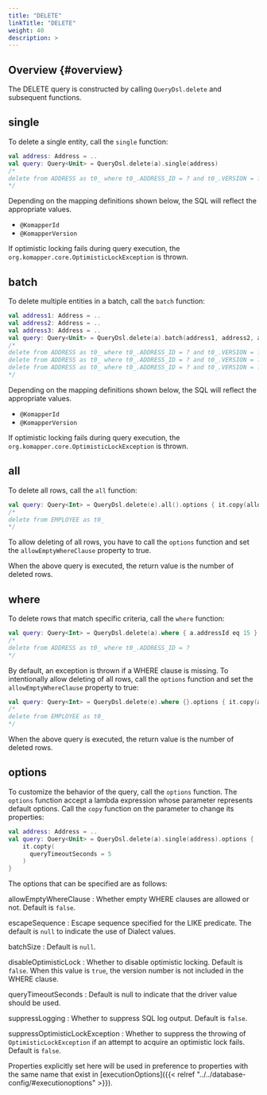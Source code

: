 ```yaml
---
title: "DELETE"
linkTitle: "DELETE"
weight: 40
description: >
---
```


## Overview {#overview}

The DELETE query is constructed by calling `QueryDsl.delete` and subsequent functions.

## single

To delete a single entity, call the `single` function:

```kotlin
val address: Address = ..
val query: Query<Unit> = QueryDsl.delete(a).single(address)
/*
delete from ADDRESS as t0_ where t0_.ADDRESS_ID = ? and t0_.VERSION = ?
*/
```

Depending on the mapping definitions shown below, the SQL will reflect the appropriate values.

- `@KomapperId`
- `@KomapperVersion`

If optimistic locking fails during query execution,
the `org.komapper.core.OptimisticLockException` is thrown.

## batch

To delete multiple entities in a batch, call the `batch` function:

```kotlin
val address1: Address = ..
val address2: Address = ..
val address3: Address = ..
val query: Query<Unit> = QueryDsl.delete(a).batch(address1, address2, address3)
/*
delete from ADDRESS as t0_ where t0_.ADDRESS_ID = ? and t0_.VERSION = ?
delete from ADDRESS as t0_ where t0_.ADDRESS_ID = ? and t0_.VERSION = ?
delete from ADDRESS as t0_ where t0_.ADDRESS_ID = ? and t0_.VERSION = ?
*/
```

Depending on the mapping definitions shown below, the SQL will reflect the appropriate values.

- `@KomapperId`
- `@KomapperVersion`

If optimistic locking fails during query execution,
the `org.komapper.core.OptimisticLockException` is thrown.

## all

To delete all rows, call the `all` function:

```kotlin
val query: Query<Int> = QueryDsl.delete(e).all().options { it.copy(allowEmptyWhereClause = true) }
/*
delete from EMPLOYEE as t0_
*/
```

To allow deleting of all rows, you have to call the `options` function and
set the `allowEmptyWhereClause` property to true.

When the above query is executed, the return value is the number of deleted rows.

## where

To delete rows that match specific criteria, call the `where` function:

```kotlin
val query: Query<Int> = QueryDsl.delete(a).where { a.addressId eq 15 }
/*
delete from ADDRESS as t0_ where t0_.ADDRESS_ID = ?
*/
```

By default, an exception is thrown if a WHERE clause is missing.
To intentionally allow deleting of all rows, call the `options` function and
set the `allowEmptyWhereClause` property to true:

```kotlin
val query: Query<Int> = QueryDsl.delete(e).where {}.options { it.copy(allowEmptyWhereClause = true) }
/*
delete from EMPLOYEE as t0_
*/
```

When the above query is executed, the return value is the number of deleted rows.

## options

To customize the behavior of the query, call the `options` function.
The `options` function accept a lambda expression whose parameter represents default options.
Call the `copy` function on the parameter to change its properties:

```kotlin
val address: Address = ..
val query: Query<Unit> = QueryDsl.delete(a).single(address).options {
    it.copty(
      queryTimeoutSeconds = 5
    )
}
```

The options that can be specified are as follows:

allowEmptyWhereClause
: Whether empty WHERE clauses are allowed or not. Default is `false`.

escapeSequence
: Escape sequence specified for the LIKE predicate. The default is `null` to indicate the use of Dialect values.

batchSize
: Default is `null`.

disableOptimisticLock
: Whether to disable optimistic locking.
Default is `false`.
When this value is `true`, the version number is not included in the WHERE clause.

queryTimeoutSeconds
: Default is null to indicate that the driver value should be used.

suppressLogging
: Whether to suppress SQL log output. Default is `false`.

suppressOptimisticLockException
: Whether to suppress the throwing of `OptimisticLockException` if an attempt to acquire an optimistic lock fails.
Default is `false`.

Properties explicitly set here will be used in preference to properties with the same name that exist
in [executionOptions]({{< relref "../../database-config/#executionoptions" >}}).
